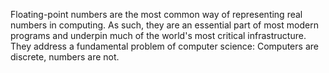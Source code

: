 Floating-point numbers are the most common way of representing real numbers in computing. As such, they are an essential part of most modern programs and underpin much of the world's most critical infrastructure. They address a fundamental problem of computer science: Computers are discrete, numbers are not.


<!--stackedit_data:
eyJoaXN0b3J5IjpbMzM0NTIxNzIxXX0=
-->